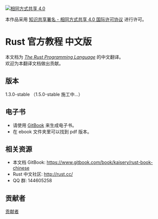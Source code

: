 [![相同方式共享 4.0](https://i.creativecommons.org/l/by-sa/4.0/88x31.png "相同方式共享 4.0")](http://creativecommons.org/licenses/by-sa/4.0/)

本作品采用 [知识共享署名 - 相同方式共享 4.0 国际许可协议](https://creativecommons.org/licenses/by-sa/4.0/) 进行许可。

# Rust 官方教程 中文版
本文档为 [*The Rust Programming Language*](https://doc.rust-lang.org/book/) 的中文翻译。  
欢迎为本翻译文档做出贡献。

## 版本
1.3.0-stable （1.5.0-stable 施工中...）

## 电子书
* 请使用 [GitBook](https://github.com/GitbookIO/gitbook) 来生成电子书。
* 在 ebook 文件夹里可以找到 pdf 版本。

## 相关资源
* 本文档 GitBook: https://www.gitbook.com/book/kaisery/rust-book-chinese
* Rust 中文社区: http://rust.cc/
* QQ 群: 144605258

## 贡献者
[贡献者](CONTRIBUTING.md)
